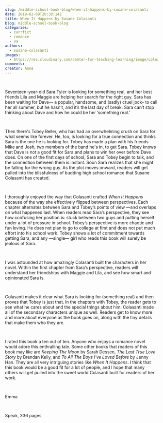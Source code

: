 ```yaml
---
slug: /middle-school-book-blog/when-it-happens-by-susane-colasanti
date: 2019-02-09T20:38:14Z
title: When It Happens by Susane Colasanti
blog: middle-school-book-blog
categories:
  - currfict
  - romance
  - ya
authors:
  - susane-colasanti
images:
  - https://res.cloudinary.com/center-for-teaching-learning/image/upload/v1637540805/When-It-Happens.jpg.jpg
comments:
creator: Anne
---
```


<div class="wp-block-image"><figure class="alignleft is-resized"/></div>
<!-- /wp:image --><br /><!-- wp:paragraph -->
<p>Seventeen-year-old Sara Tyler is looking for something real, and her best friends Lila and Maggie are helping her search for the right guy. Sara has been waiting for Dave— a popular, handsome, and (sadly) cruel jock– to call her all summer, but he hasn’t, and it’s the last day of break. Sara can’t stop thinking about Dave and how he could be her ‘something real.’</p>
<!-- /wp:paragraph --><br /><!-- wp:paragraph -->
<p>Then there's Tobey Beller, who has had an overwhelming crush on Sara for what seems like forever. He, too, is looking for a true connection and thinks Sara is the one he is looking for. Tobey has made a plan with his friends Mike and Josh, two members of the band he's in, to get Sara. Tobey knows that Dave is not a good fit for Sara and plans to win her over before Dave does. On one of the first days of school, Sara and Tobey begin to talk, and the connection between them is instant. Soon Sara realizes that she might be falling for the wrong guy. As the plot moves onward, readers will get pulled into the blissfulness of budding high school romance that Susane Colasanti has created. </p>
<!-- /wp:paragraph --><br /><!-- wp:paragraph -->
<p>I thoroughly enjoyed the way that Colasanti crafted <em>When It Happens </em>because of the way she effectively flipped between perspectives. Each chapter alternates between Sara and Tobey’s points of view —and overlaps on what happened last. When readers read Sara’s perspective, they see how confusing her position is: stuck between two guys and putting herself under a lot of pressure in school. Tobey’s perspective is more chaotic and fun loving. He does not plan to go to college at first and does not put much effort into his school work. Tobey shows a lot of commitment towards getting Sara, and any —single— girl who reads this book will surely be jealous of Sara. </p>
<!-- /wp:paragraph --><br /><!-- wp:paragraph -->
<p>I was astounded at how amazingly Colasanti built the characters in her novel. Within the first chapter from Sara’s perspective, readers will understand her friendships with Maggie and Lila, and see how smart and opinionated Sara is.</p>
<!-- /wp:paragraph --><br /><!-- wp:paragraph -->
<p>Colasanti makes it clear what Sara is looking for (something real) and then proves that Tobey is just that. In the chapters with Tobey, the reader gets to see what he cares about and the special things about him. Colasanti made all of the secondary characters unique as well. Readers get to know more and more about everyone as the book goes on, along with the tiny details that make them who they are. </p>
<!-- /wp:paragraph --><br /><!-- wp:paragraph -->
<p>I rated this book a ten out of ten. Anyone who enjoys a romance novel would adore this enthralling tale. Some other books that readers of this book may like are <em>Keeping The Moon </em>by Sarah Dessen, <em>The Last True Love Story</em> by Brendan Keily, and<em> To All The Boys I’ve Loved Before </em>by Jenny Han. They are all very intriguing stories like <em>When It Happens</em>. I think that this book would be a good fit for a lot of people, and I hope that many others will get pulled into the sweet world Colasanti built for readers of her work. </p>
<!-- /wp:paragraph --><br /><!-- wp:paragraph -->
<p>Emma </p>
<!-- /wp:paragraph --><br /><!-- wp:paragraph -->
<p> Speak, 336 pages</p>
<!-- /wp:paragraph -->

